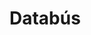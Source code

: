 # Databús

<script setup>
import StructurizrEmbed from '../../.vitepress/components/StructurizrEmbed.vue'
</script>

<StructurizrEmbed 
  src="http://localhost:8080/embed/2?diagram=SystemLandscape-001&diagramSelector=false&iframe=myEmbeddedDiagram"
/>
